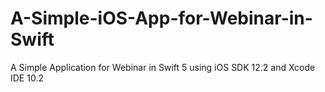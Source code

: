 # A-Simple-iOS-App-for-Webinar-in-Swift
A Simple Application for Webinar in Swift 5 using iOS SDK 12.2 and Xcode IDE 10.2
